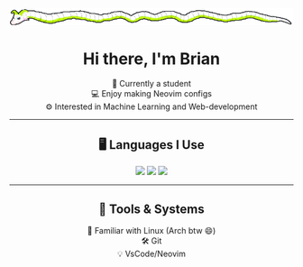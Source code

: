 <p align="center">
  <img src="test.png" style="max-width: 100%; height: auto;" />
</p>

<h1 align="center">Hi there, I'm Brian</h1>

<p align="center">
  🌱 Currently a student<br>
  💻 Enjoy making Neovim configs<br>
  ⚙️ Interested in Machine Learning and Web-development
</p>

<hr>

<h2 align="center">🖥️ Languages I Use</h2>

<p align="center">
  <img src="https://img.shields.io/badge/Java-ED8B00?logo=java&logoColor=white" height="25"/>
  <img src="https://img.shields.io/badge/Python-3776AB?logo=python&logoColor=white" height="25"/>
  <img src="https://img.shields.io/badge/Lua-2C2D72?logo=lua&logoColor=white" height="25"/>
</p>

<hr>

<h2 align="center">🧠 Tools & Systems</h2>

<p align="center">
  🐧 Familiar with Linux (Arch btw 😄)<br>
  🛠 Git<br>
  💡 VsCode/Neovim
</p>
